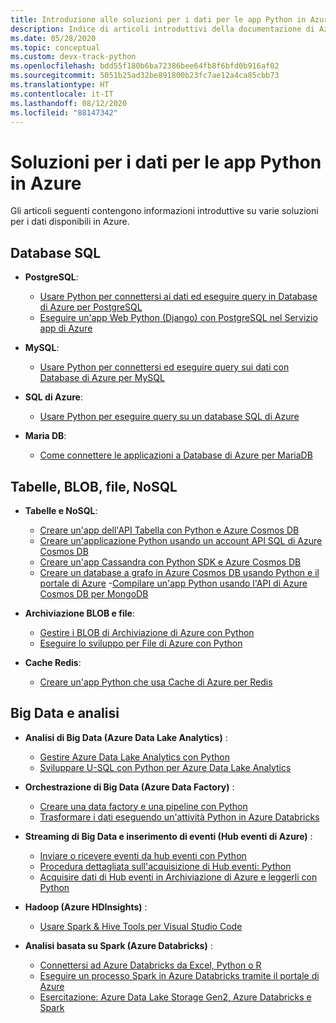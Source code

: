 ```yaml
---
title: Introduzione alle soluzioni per i dati per le app Python in Azure
description: Indice di articoli introduttivi della documentazione di Azure sulle soluzioni per i dati per le app Python.
ms.date: 05/28/2020
ms.topic: conceptual
ms.custom: devx-track-python
ms.openlocfilehash: bdd55f180b6ba72386bee64fb8f6bfd0b916af02
ms.sourcegitcommit: 5051b25ad32be891800b23fc7ae12a4ca85cbb73
ms.translationtype: HT
ms.contentlocale: it-IT
ms.lasthandoff: 08/12/2020
ms.locfileid: "88147342"
---
```

# <a name="data-solutions-for-python-apps-on-azure"></a>Soluzioni per i dati per le app Python in Azure

Gli articoli seguenti contengono informazioni introduttive su varie soluzioni per i dati disponibili in Azure.

## <a name="sql-databases"></a>Database SQL

- **PostgreSQL**:
  - [Usare Python per connettersi ai dati ed eseguire query in Database di Azure per PostgreSQL](/azure/postgresql/connect-python)
  - [Eseguire un'app Web Python (Django) con PostgreSQL nel Servizio app di Azure](/azure/app-service/tutorial-python-postgresql-app)

- **MySQL**:
  - [Usare Python per connettersi ed eseguire query sui dati con Database di Azure per MySQL](/azure/mysql/connect-python)

- **SQL di Azure**:
  - [Usare Python per eseguire query su un database SQL di Azure](/azure/sql-database/sql-database-connect-query-python)

- **Maria DB**:
  - [Come connettere le applicazioni a Database di Azure per MariaDB](/azure/mariadb/howto-connection-string)

## <a name="tables-blobs-files-nosql"></a>Tabelle, BLOB, file, NoSQL

- **Tabelle e NoSQL**:
  - [Creare un'app dell'API Tabella con Python e Azure Cosmos DB](/azure/cosmos-db/create-table-python)
  - [Creare un'applicazione Python usando un account API SQL di Azure Cosmos DB](/azure/cosmos-db/create-sql-api-python)
  - [Creare un'app Cassandra con Python SDK e Azure Cosmos DB](/azure/cosmos-db/create-cassandra-python)
  - [Creare un database a grafo in Azure Cosmos DB usando Python e il portale di Azure](/azure/cosmos-db/create-graph-python)
  -[Compilare un'app Python usando l'API di Azure Cosmos DB per MongoDB](/azure/cosmos-db/create-mongodb-flask)

- **Archiviazione BLOB e file**:
  - [Gestire i BLOB di Archiviazione di Azure con Python](/azure/storage/blobs/storage-quickstart-blobs-python)
  - [Eseguire lo sviluppo per File di Azure con Python](/azure/storage/files/storage-python-how-to-use-file-storage)

- **Cache Redis**:
  - [Creare un'app Python che usa Cache di Azure per Redis](/azure/azure-cache-for-redis/cache-python-get-started)

## <a name="big-data-and-analytics"></a>Big Data e analisi

- **Analisi di Big Data (Azure Data Lake Analytics)** :
  - [Gestire Azure Data Lake Analytics con Python](/azure/data-lake-analytics/data-lake-analytics-manage-use-python-sdk)
  - [Sviluppare U-SQL con Python per Azure Data Lake Analytics](/azure/data-lake-analytics/data-lake-analytics-u-sql-develop-with-python-r-csharp-in-vscode)

- **Orchestrazione di Big Data (Azure Data Factory)** :
  - [Creare una data factory e una pipeline con Python](/azure/data-factory/quickstart-create-data-factory-python)
  - [Trasformare i dati eseguendo un'attività Python in Azure Databricks](/azure/data-factory/transform-data-databricks-python)

- **Streaming di Big Data e inserimento di eventi (Hub eventi di Azure)** :
  - [Inviare o ricevere eventi da hub eventi con Python](/azure/event-hubs/get-started-python-send-v2)
  - [Procedura dettagliata sull'acquisizione di Hub eventi: Python](/azure/event-hubs/event-hubs-capture-python)
  - [Acquisire dati di Hub eventi in Archiviazione di Azure e leggerli con Python](/azure/event-hubs/get-started-capture-python-v2)

- **Hadoop (Azure HDInsights)** :
  - [Usare Spark & Hive Tools per Visual Studio Code](/azure/hdinsight/hdinsight-for-vscode)

- **Analisi basata su Spark (Azure Databricks)** :
  - [Connettersi ad Azure Databricks da Excel, Python o R](/azure/azure-databricks/connect-databricks-excel-python-r)
  - [Eseguire un processo Spark in Azure Databricks tramite il portale di Azure](/azure/azure-databricks/quickstart-create-databricks-workspace-portal)
  - [Esercitazione: Azure Data Lake Storage Gen2, Azure Databricks e Spark](/azure/storage/blobs/data-lake-storage-use-databricks-spark)
